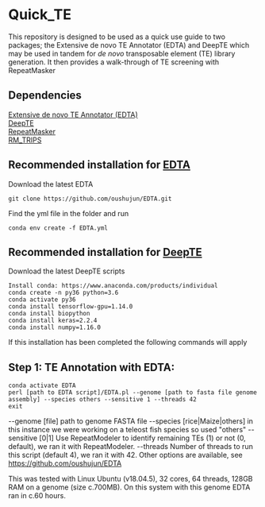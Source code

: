 # Quick_TE
This repository is designed to be used as a quick use guide to two packages; the Extensive de novo TE Annotator (EDTA) and DeepTE which may be used in tandem for *de novo* transposable element (TE) library generation. It then provides a walk-through of TE screening with RepeatMasker


## Dependencies

[Extensive de novo TE Annotator (EDTA)](https://github.com/oushujun/EDTA) <br />
[DeepTE](https://github.com/LiLabAtVT/DeepTE) <br />
[RepeatMasker](https://www.repeatmasker.org) <br />
[RM_TRIPS](https://github.com/clbutler/RM_TRIPS) <br />

## Recommended installation for [EDTA](https://github.com/oushujun/EDTA) <br />

Download the latest EDTA <br />
```
git clone https://github.com/oushujun/EDTA.git
```
Find the yml file in the folder and run <br />
```
conda env create -f EDTA.yml
```
## Recommended installation for [DeepTE](https://github.com/LiLabAtVT/DeepTE) <br />

Download the latest DeepTE scripts <br />
```
Install conda: https://www.anaconda.com/products/individual
conda create -n py36 python=3.6
conda activate py36
conda install tensorflow-gpu=1.14.0
conda install biopython
conda install keras=2.2.4
conda install numpy=1.16.0
```
If this installation has been completed the following commands will apply <br />

## Step 1: TE Annotation with EDTA:
```
conda activate EDTA 
perl [path to EDTA script]/EDTA.pl --genome [path to fasta file genome assembly] --species others --sensitive 1 --threads 42 
exit
```
 --genome [file] path to genome FASTA file 
 --species [rice|Maize|others] in this instance we were working on a teleost fish species so used "others"
 --sensitive [0|1] Use RepeatModeler to identify remaining TEs (1) or not (0, default), we ran it with RepeatModeler.
 --threads Number of threads to run this script (default 4), we ran it with 42. 
 Other options are available, see https://github.com/oushujun/EDTA
 
This was tested with Linux Ubuntu (v18.04.5), 32 cores, 64 threads, 128GB RAM on a genome (size c.700MB). 
On this system with this genome EDTA ran in c.60 hours. 
 





